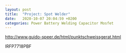 ```yaml
---
layout: post
title:  "Project: Spot Welder"
date:   2020-10-07 20:04:59 +0200
categories: Power Battery Welding Capacitor Mosfet
---
```




http://www.guido-speer.de/html/punktschweissgerat.html


IRFP7718PBF
